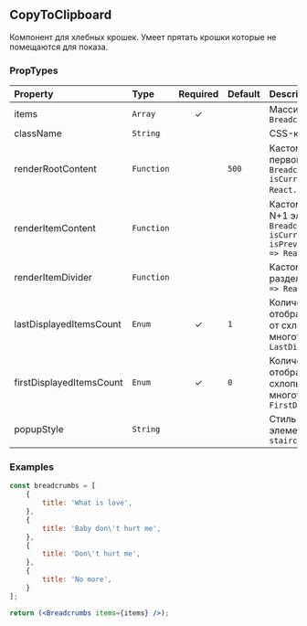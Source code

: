 CopyToClipboard
---------------
Компонент для хлебных крошек. Умеет прятать крошки которые не помещаются для показа.

### PropTypes
| Property                   | Type       | Required | Default | Description |
|:---                        |:---        |:---:     |:---     |:---         |
| items                      | `Array` | ✓        |         | Массив хлебных крошек `BreadcrumbsItem[]` |
| className                  | `String`   |          |         | CSS-класс элемента |
| renderRootContent          | `Function`   |          | `500`   | Кастомный рендер для первого элемента `(item: BreadcrumbsItem, isCurrent: boolean) => React.ReactNode;`) |
| renderItemContent          | `Function` |          |         | Кастомный рендер для N+1 элемента `(item: BreadcrumbsItem, isCurrent: boolean, isPrevCurrent: boolean) => React.ReactNode;` |
| renderItemDivider          | `Function` |          |         | Кастомный рендер, для разделителя крошек `() => React.ReactNode;` |
| lastDisplayedItemsCount    | `Enum` | ✓        |  `1`    | Количество элементов отображаемых справа от схлопывания-многоточия: `LastDisplayedItemsCount` |
| firstDisplayedItemsCount   | `Enum` | ✓        | `0`      | Количество элементов отображаемых слева от схлопывания-многоточия: `FirstDisplayedItemsCount` |
| popupStyle                 | `String` |          |         | Стиль отображения элементов в попапе  `staircase` |


### Examples

```jsx
const breadcrumbs = [
    {
        title: 'What is love',
    },
    {
        title: 'Baby don\'t hurt me',
    },
    {
        title: 'Don\'t hurt me',
    },
    {
        title: 'No more',
    }
];

return (<Breadcrumbs items={items} />);
```
